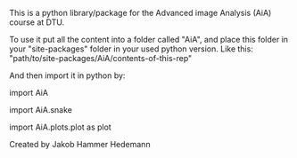 This is a python library/package for the Advanced image Analysis (AiA) course at DTU.

To use it put all the content into a folder called "AiA", and place this folder in your "site-packages" folder in your used python version.
Like this:
    "path/to/site-packages/AiA/contents-of-this-rep"

And then import it in python by:

import AiA

import AiA.snake

import AiA.plots.plot as plot




Created by Jakob Hammer Hedemann